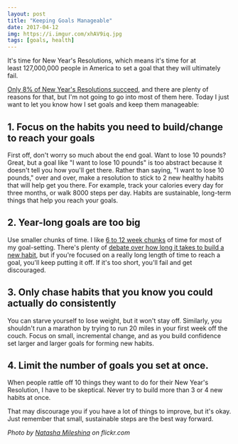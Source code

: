 ```yaml
---
layout: post
title: "Keeping Goals Manageable"
date: 2017-04-12
img: https://i.imgur.com/xhAV9iq.jpg
tags: [goals, health]
---
```

It's time for New Year's Resolutions, which means it's time for at least 127,000,000 people in America to set a goal that they will ultimately fail.

[Only 8% of New Year's Resolutions succeed](http://stephenshapiro.com/interesting-new-years-resolution-statistics/), and there are plenty of reasons for that, but I'm not going to go into most of them here. Today I just want to let you know how I set goals and keep them manageable:

## 1. Focus on the habits you need to build/change to reach your goals

First off, don't worry so much about the end goal. Want to lose 10 pounds? Great, but a goal like "I want to lose 10 pounds" is too abstract because it doesn't tell you how you'll get there. Rather than saying, "I want to lose 10 pounds," over and over, make a resolution to stick to 2 new healthy habits that will help get you there. For example, track your calories every day for three months, or walk 8000 steps per day. Habits are sustainable, long-term things that help you reach your goals.

## 2. Year-long goals are too big

Use smaller chunks of time. I like [6 to 12 week chunks](http://www.fastcompany.com/3040289/why-90-day-goals-are-better-than-year-long-ones?partner) of time for most of my goal-setting. There's plenty of [debate over how long it takes to build a new habit](http://jamesclear.com/new-habit), but if you're focused on a really long length of time to reach a goal, you'll keep putting it off. If it's too short, you'll fail and get discouraged.

## 3. Only chase habits that you know you could actually do consistently

You can starve yourself to lose weight, but it won't stay off. Similarly, you shouldn't run a marathon by trying to run 20 miles in your first week off the couch. Focus on small, incremental change, and as you build confidence set larger and larger goals for forming new habits.

## 4. Limit the number of goals you set at once.

When people rattle off 10 things they want to do for their New Year's Resolution, I have to be skeptical. Never try to build more than 3 or 4 new habits at once.

That may discourage you if you have a lot of things to improve, but it's okay. Just remember that small, sustainable steps are the best way forward.

_Photo by [Natasha Mileshina](https://www.flickr.com/photos/bubbo-tubbo/ "Go to Natasha Mileshina's photostream") on flickr.com_
